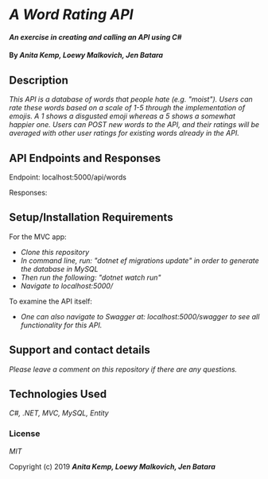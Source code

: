 # _A Word Rating API_

#### _An exercise in creating and calling an API using C#_

#### By _Anita Kemp, Loewy Malkovich, Jen Batara_

## Description

_This API is a database of words that people hate (e.g. "moist"). Users can rate these words based on a scale of 1-5 through the implementation of emojis. A 1 shows a disgusted emoji whereas a 5 shows a somewhat happier one. Users can POST new words to the API, and their ratings will be averaged with other user ratings for existing words already in the API._

## API Endpoints and Responses
 Endpoint: localhost:5000/api/words
 
 Responses: 

## Setup/Installation Requirements
For the MVC app: 

* _Clone this repository_
* _In command line, run: "dotnet ef migrations update" in order to generate the database in MySQL_
* _Then run the following: "dotnet watch run"_
* _Navigate to localhost:5000/_

To examine the API itself: 
* _One can also navigate to Swagger at: localhost:5000/swagger to see all functionality for this API._

## Support and contact details

_Please leave a comment on this repository if there are any questions._

## Technologies Used

_C#, .NET, MVC, MySQL, Entity_

### License

*MIT*

Copyright (c) 2019 **_Anita Kemp, Loewy Malkovich, Jen Batara_**
